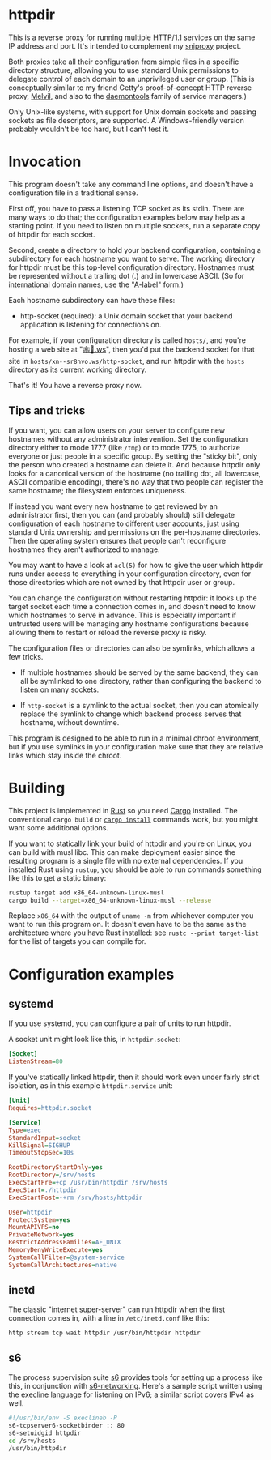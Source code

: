# httpdir

This is a reverse proxy for running multiple HTTP/1.1 services on the
same IP address and port. It's intended to complement my [sniproxy][]
project.

[sniproxy]: https://github.com/jameysharp/sniproxy-rs

Both proxies take all their configuration from simple files in a
specific directory structure, allowing you to use standard Unix
permissions to delegate control of each domain to an unprivileged user
or group. (This is conceptually similar to my friend Getty's
proof-of-concept HTTP reverse proxy, [Melvil][], and also to the
[daemontools][] family of service managers.)

[Melvil]: https://git.gdritter.com/melvil/blob/master/README.md
[daemontools]: https://cr.yp.to/daemontools.html

Only Unix-like systems, with support for Unix domain sockets and passing
sockets as file descriptors, are supported. A Windows-friendly version
probably wouldn't be too hard, but I can't test it.

# Invocation

This program doesn't take any command line options, and doesn't have a
configuration file in a traditional sense.

First off, you have to pass a listening TCP socket as its stdin. There
are many ways to do that; the configuration examples below may help as a
starting point. If you need to listen on multiple sockets, run a
separate copy of httpdir for each socket.

Second, create a directory to hold your backend configuration,
containing a subdirectory for each hostname you want to serve. The
working directory for httpdir must be this top-level configuration
directory. Hostnames must be represented without a trailing dot (.) and
in lowercase ASCII. (So for international domain names, use the
"[A-label][]" form.)

[A-label]: https://tools.ietf.org/html/rfc5890#section-2.3.2.1

Each hostname subdirectory can have these files:

- http-socket (required): a Unix domain socket that your backend
  application is listening for connections on.

For example, if your configuration directory is called `hosts/`, and
you're hosting a web site at "[🕸💍.ws][webring]", then you'd put the
backend socket for that site in `hosts/xn--sr8hvo.ws/http-socket`, and
run httpdir with the `hosts` directory as its current working directory.

[webring]: https://🕸💍.ws

That's it! You have a reverse proxy now.

## Tips and tricks

If you want, you can allow users on your server to configure new
hostnames without any administrator intervention. Set the configuration
directory either to mode 1777 (like `/tmp`) or to mode 1775, to
authorize everyone or just people in a specific group. By setting the
"sticky bit", only the person who created a hostname can delete it. And
because httpdir only looks for a canonical version of the hostname (no
trailing dot, all lowercase, ASCII compatible encoding), there's no way
that two people can register the same hostname; the filesystem enforces
uniqueness.

If instead you want every new hostname to get reviewed by an
administrator first, then you can (and probably should) still delegate
configuration of each hostname to different user accounts, just using
standard Unix ownership and permissions on the per-hostname directories.
Then the operating system ensures that people can't reconfigure
hostnames they aren't authorized to manage.

You may want to have a look at `acl(5)` for how to give the user which
httpdir runs under access to everything in your configuration directory,
even for those directories which are not owned by that httpdir user or
group.

You can change the configuration without restarting httpdir: it looks up
the target socket each time a connection comes in, and doesn't need to
know which hostnames to serve in advance. This is especially important
if untrusted users will be managing any hostname configurations because
allowing them to restart or reload the reverse proxy is risky.

The configuration files or directories can also be symlinks, which
allows a few tricks.

- If multiple hostnames should be served by the same backend, they can
  all be symlinked to one directory, rather than configuring the backend
  to listen on many sockets.

- If `http-socket` is a symlink to the actual socket, then you can
  atomically replace the symlink to change which backend process serves
  that hostname, without downtime.

This program is designed to be able to run in a minimal chroot
environment, but if you use symlinks in your configuration make sure
that they are relative links which stay inside the chroot.

# Building

This project is implemented in [Rust][] so you need [Cargo][] installed.
The conventional `cargo build` or [`cargo install`][install] commands
work, but you might want some additional options.

[Rust]: https://www.rust-lang.org/
[Cargo]: https://doc.rust-lang.org/cargo/getting-started/installation.html
[install]: https://doc.rust-lang.org/book/ch14-04-installing-binaries.html

If you want to statically link your build of httpdir and you're on
Linux, you can build with musl libc. This can make deployment easier
since the resulting program is a single file with no external
dependencies. If you installed Rust using `rustup`, you should be able
to run commands something like this to get a static binary:

```sh
rustup target add x86_64-unknown-linux-musl
cargo build --target=x86_64-unknown-linux-musl --release
```

Replace `x86_64` with the output of `uname -m` from whichever computer you
want to run this program on. It doesn't even have to be the same as the
architecture where you have Rust installed: see `rustc --print
target-list` for the list of targets you can compile for.

# Configuration examples

## systemd

If you use systemd, you can configure a pair of units to run httpdir.

A socket unit might look like this, in `httpdir.socket`:

```ini
[Socket]
ListenStream=80
```

If you've statically linked httpdir, then it should work even under
fairly strict isolation, as in this example `httpdir.service` unit:

```ini
[Unit]
Requires=httpdir.socket

[Service]
Type=exec
StandardInput=socket
KillSignal=SIGHUP
TimeoutStopSec=10s

RootDirectoryStartOnly=yes
RootDirectory=/srv/hosts
ExecStartPre=+cp /usr/bin/httpdir /srv/hosts
ExecStart=./httpdir
ExecStartPost=-+rm /srv/hosts/httpdir

User=httpdir
ProtectSystem=yes
MountAPIVFS=no
PrivateNetwork=yes
RestrictAddressFamilies=AF_UNIX
MemoryDenyWriteExecute=yes
SystemCallFilter=@system-service
SystemCallArchitectures=native
```

## inetd

The classic "internet super-server" can run httpdir when the first
connection comes in, with a line in `/etc/inetd.conf` like this:

```
http stream tcp wait httpdir /usr/bin/httpdir httpdir
```

## s6

The process supervision suite [s6][] provides tools for setting up a
process like this, in conjunction with [s6-networking][]. Here's a
sample script written using the [execline][] language for listening on
IPv6; a similar script covers IPv4 as well.

[s6]: http://skarnet.org/software/s6/
[s6-networking]: http://skarnet.org/software/s6-networking/
[execline]: http://skarnet.org/software/execline/

```sh
#!/usr/bin/env -S execlineb -P
s6-tcpserver6-socketbinder :: 80
s6-setuidgid httpdir
cd /srv/hosts
/usr/bin/httpdir
```
